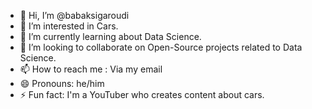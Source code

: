 - 👋 Hi, I’m @babaksigaroudi
- 👀 I’m interested in Cars.
- 🌱 I’m currently learning about Data Science.
- 💞️ I’m looking to collaborate on Open-Source projects related to Data Science.
- 📫 How to reach me : Via my email
- 😄 Pronouns: he/him
- ⚡ Fun fact: I'm a YouTuber who creates content about cars.

<!---
babaksigaroudi/babaksigaroudi is a ✨ special ✨ repository because its `README.md` (this file) appears on your GitHub profile.
You can click the Preview link to take a look at your changes.
--->
